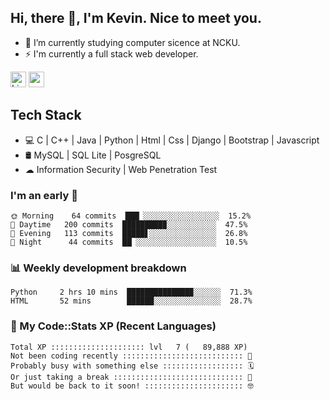 ## Hi, there 👋, I'm Kevin. Nice to meet you.

- 🌱 I’m currently studying computer sicence at NCKU.
- ⚡ I'm currently a full stack web developer.

<a href="https://www.linkedin.com/in/kevin12686/"><img alt="LinkedIn" src="https://img.shields.io/badge/linkedin%20-%230077B5.svg?&style=for-the-badge&logo=linkedin&logoColor=white" height=25></a>
<a href="https://www.instagram.com/kevin12686/"><img src="https://img.shields.io/badge/instagram-3f729b?&style=for-the-badge&logo=instagram&logoColor=white" height=25></a>

## Tech Stack

* 💻 C | C++ | Java | Python | Html | Css | Django | Bootstrap | Javascript
* 🛢️ MySQL | SQL Lite | PosgreSQL
* ☁ Information Security | Web Penetration Test

### I'm an early 🐤

<!-- early_bird start -->

```text
🌞 Morning    64 commits  ███▏░░░░░░░░░░░░░░░░░  15.2%
🌆 Daytime   200 commits  █████████▉░░░░░░░░░░░  47.5%
🌃 Evening   113 commits  █████▋░░░░░░░░░░░░░░░  26.8%
🌙 Night      44 commits  ██▏░░░░░░░░░░░░░░░░░░  10.5%
```

<!-- early_bird end -->

### 📊 Weekly development breakdown

<!-- code_time start -->

```text
Python     2 hrs 10 mins  ██████████████▉░░░░░░  71.3%
HTML       52 mins        ██████░░░░░░░░░░░░░░░  28.7%
```

<!-- code_time end -->

### 🧰 My Code::Stats XP (Recent Languages)

<!-- codestats start -->

```text
Total XP ::::::::::::::::::::: lvl   7 (   89,888 XP) 
Not been coding recently ::::::::::::::::::::::::::: 🙈
Probably busy with something else :::::::::::::::::: 🗓
Or just taking a break ::::::::::::::::::::::::::::: 🌴
But would be back to it soon! :::::::::::::::::::::: 🤓
```

<!-- codestats end -->
